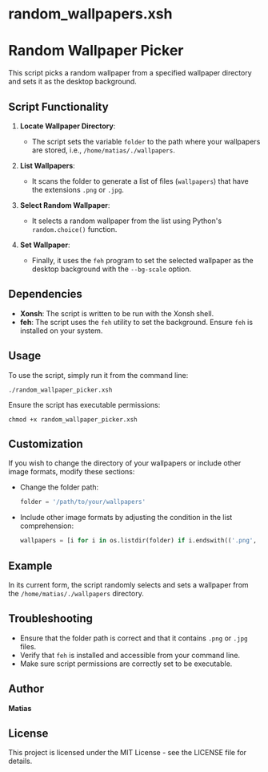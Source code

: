 # random_wallpapers.xsh

# Random Wallpaper Picker

This script picks a random wallpaper from a specified wallpaper directory and sets it as the desktop background.

## Script Functionality

1. **Locate Wallpaper Directory**:
    - The script sets the variable `folder` to the path where your wallpapers are stored, i.e., `/home/matias/./wallpapers`.

2. **List Wallpapers**:
    - It scans the folder to generate a list of files (`wallpapers`) that have the extensions `.png` or `.jpg`.

3. **Select Random Wallpaper**:
    - It selects a random wallpaper from the list using Python's `random.choice()` function.

4. **Set Wallpaper**:
    - Finally, it uses the `feh` program to set the selected wallpaper as the desktop background with the `--bg-scale` option.

## Dependencies

- **Xonsh**: The script is written to be run with the Xonsh shell.
- **feh**: The script uses the `feh` utility to set the background. Ensure `feh` is installed on your system.

## Usage

To use the script, simply run it from the command line:

```shell
./random_wallpaper_picker.xsh
```

Ensure the script has executable permissions:

```shell
chmod +x random_wallpaper_picker.xsh
```

## Customization

If you wish to change the directory of your wallpapers or include other image formats, modify these sections:

- Change the folder path:
    ```python
    folder = '/path/to/your/wallpapers'
    ```
- Include other image formats by adjusting the condition in the list comprehension:
    ```python
    wallpapers = [i for i in os.listdir(folder) if i.endswith(('.png', '.jpg', '.jpeg', '.gif'))]
    ```

## Example

In its current form, the script randomly selects and sets a wallpaper from the `/home/matias/./wallpapers` directory.

## Troubleshooting

- Ensure that the folder path is correct and that it contains `.png` or `.jpg` files.
- Verify that `feh` is installed and accessible from your command line.
- Make sure script permissions are correctly set to be executable.

## Author

**Matias**

## License

This project is licensed under the MIT License - see the LICENSE file for details.
